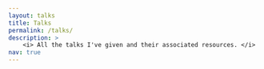 ```yaml
---
layout: talks
title: Talks
permalink: /talks/
description: >
    <i> All the talks I've given and their associated resources. </i>
nav: true
---
```

